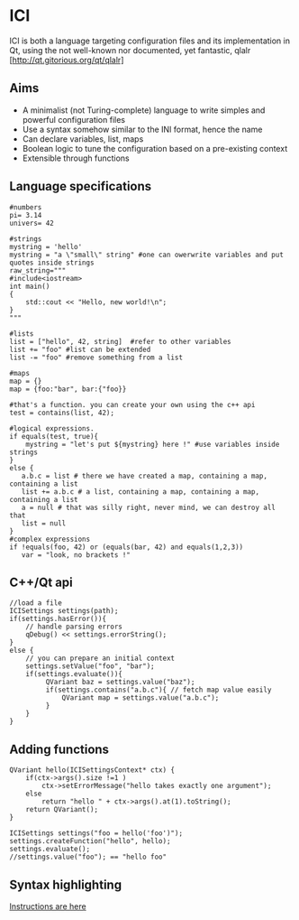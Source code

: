 ICI
===

ICI is both a language targeting configuration files and its implementation in Qt, 
using the not well-known nor documented, yet fantastic, qlalr [http://qt.gitorious.org/qt/qlalr]

Aims
---
 * A minimalist (not Turing-complete) language to write simples and powerful configuration files
 * Use a syntax somehow similar to the INI format, hence the name
 * Can declare variables, list, maps
 * Boolean logic to tune the configuration based on a pre-existing context
 * Extensible through functions

Language specifications
-----------------------
    #numbers
    pi= 3.14
    univers= 42
    
    #strings
    mystring = 'hello'
    mystring = "a \"small\" string" #one can owerwrite variables and put quotes inside strings
    raw_string="""
    #include<iostream>
    int main()
    {
        std::cout << "Hello, new world!\n";
    }
    """
    
    #lists
    list = ["hello", 42, string]  #refer to other variables
    list += "foo" #list can be extended
    list -= "foo" #remove something from a list

    #maps
    map = {}
    map = {foo:"bar", bar:{"foo}}
    
    #that's a function. you can create your own using the c++ api
    test = contains(list, 42);
    
    #logical expressions.
    if equals(test, true){
        mystring = "let's put ${mystring} here !" #use variables inside strings
    }
    else {
       a.b.c = list # there we have created a map, containing a map, containing a list
       list += a.b.c # a list, containing a map, containing a map, containing a list
       a = null # that was silly right, never mind, we can destroy all that
       list = null
    }
    #complex expressions
    if !equals(foo, 42) or (equals(bar, 42) and equals(1,2,3))
       var = "look, no brackets !"

C++/Qt api
-----

    //load a file
    ICISettings settings(path);
    if(settings.hasError()){
        // handle parsing errors
        qDebug() << settings.errorString();
    }
    else {
        // you can prepare an initial context
        settings.setValue("foo", "bar");
        if(settings.evaluate()){
             QVariant baz = settings.value("baz");
             if(settings.contains("a.b.c"){ // fetch map value easily
                 QVariant map = settings.value("a.b.c");
             }
        }
    }
Adding functions
----------------
    QVariant hello(ICISettingsContext* ctx) {
        if(ctx->args().size !=1 )
            ctx->setErrorMessage("hello takes exactly one argument");
        else
            return "hello " + ctx->args().at(1).toString();
        return QVariant();
    }

    ICISettings settings("foo = hello('foo')");
    settings.createFunction("hello", hello);
    settings.evaluate();
    //settings.value("foo"); == "hello foo"


Syntax highlighting
-------------------
[Instructions are here](editors)
